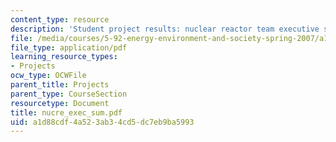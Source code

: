 ```yaml
---
content_type: resource
description: 'Student project results: nuclear reactor team executive summary.'
file: /media/courses/5-92-energy-environment-and-society-spring-2007/a1d88cdf4a523ab34cd5dc7eb9ba5993_nucre_exec_sum.pdf
file_type: application/pdf
learning_resource_types:
- Projects
ocw_type: OCWFile
parent_title: Projects
parent_type: CourseSection
resourcetype: Document
title: nucre_exec_sum.pdf
uid: a1d88cdf-4a52-3ab3-4cd5-dc7eb9ba5993
---
```

